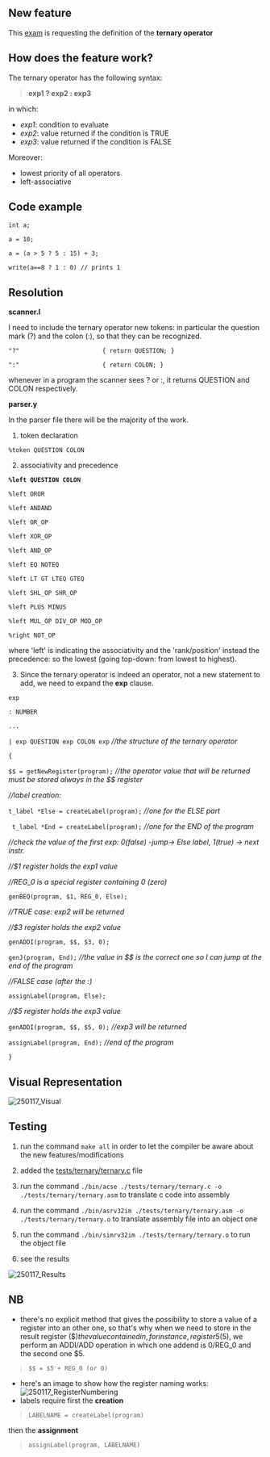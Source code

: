 ## New feature
This [exam](https://github.com/GianlucaVigo/acse/tree/25-01-17) is requesting the definition of the **ternary operator**

## How does the feature work?
The ternary operator has the following syntax:

>  **exp1 ? exp2 : exp3**

in which:
* _exp1_: condition to evaluate
* _exp2_: value returned if the condition is TRUE
* _exp3_: value returned if the condition is FALSE

Moreover:
* lowest priority of all operators
* left-associative

## Code example
`int a;`

`a = 10;`

`a = (a > 5 ? 5 : 15) + 3;`

`write(a==8 ? 1 : 0) // prints 1`

## Resolution
**scanner.l**

I need to include the ternary operator new tokens: in particular the question mark (?) and the colon (:), so that they can be recognized.

`"?"                       { return QUESTION; }`

`":"                       { return COLON; }`

whenever in a program the scanner sees ? or :, it returns QUESTION and COLON respectively.

**parser.y**

In the parser file there will be the majority of the work.

1. token declaration

`%token QUESTION COLON`

2. associativity and precedence

**`%left QUESTION COLON`**

`%left OROR`

`%left ANDAND`

`%left OR_OP`

`%left XOR_OP`

`%left AND_OP`

`%left EQ NOTEQ`

`%left LT GT LTEQ GTEQ`

`%left SHL_OP SHR_OP`

`%left PLUS MINUS`

`%left MUL_OP DIV_OP MOD_OP`

`%right NOT_OP`

where 'left' is indicating the associativity and the 'rank/position' instead the precedence: so the lowest (going top-down: from lowest to highest).

3. Since the ternary operator is indeed an operator, not a new statement to add, we need to expand the **exp** clause.

`exp`

`: NUMBER`

`...`

`| exp QUESTION exp COLON exp` _//the structure of the ternary operator_

`{`

`$$ = getNewRegister(program);` _//the operator value that will be returned must be stored always in the $$ register_

_//label creation:_

`t_label *Else = createLabel(program);` _//one for the ELSE part_

` t_label *End = createLabel(program);` _//one for the END of the program_

_//check the value of the first exp: 0(false) -jump-> Else label, 1(true) -> next instr._

_//$1 register holds the exp1 value_

_//REG_0 is a special register containing 0 (zero)_

`genBEQ(program, $1, REG_0, Else);`

_//TRUE case: exp2 will be returned_

_//$3 register holds the exp2 value_

`genADDI(program, $$, $3, 0);`

`genJ(program, End);` _//the value in $$ is the correct one so I can jump at the end of the program_

_//FALSE case (after the :)_

`assignLabel(program, Else);`

_//$5 register holds the exp3 value_

`genADDI(program, $$, $5, 0);` _//exp3 will be returned_

`assignLabel(program, End);` _//end of the program_

`}`

## Visual Representation

![250117_Visual](https://github.com/user-attachments/assets/529ec671-81ea-42b3-84d8-35ef6f834760)

## Testing

1) run the command `make all` in order to let the compiler be aware about the new features/modifications

2) added the [tests/ternary/ternary.c](https://github.com/GianlucaVigo/acse/wiki/2025%E2%80%9001%E2%80%9017-Exam-=-Ternary-operator#code-example) file

3) run the command `./bin/acse ./tests/ternary/ternary.c -o ./tests/ternary/ternary.asm` to translate c code into assembly

4) run the command `./bin/asrv32im ./tests/ternary/ternary.asm -o ./tests/ternary/ternary.o` to translate assembly file into an object one

5) run the command `./bin/simrv32im ./tests/ternary/ternary.o` to run the object file

6) see the results

![250117_Results](https://github.com/user-attachments/assets/edfd5262-be39-42f1-9d1e-4999779d5b98)

## NB

* there's no explicit method that gives the possibility to store a value of a register into an other one, so that's why when we need to store in the result register ($$) the value contained in, for instance, register 5 ($5), we perform an ADDI/ADD operation in which one addend is 0/REG_0 and the second one $5.

> `$$ = $5 + REG_0 (or 0)`

* here's an image to show how the register naming works:
![250117_RegisterNumbering](https://github.com/user-attachments/assets/b7d5a744-00fa-4c9f-9e5e-d67c88c7b315)
* labels require first the **creation**

> `LABELNAME = createLabel(program)`

 then the **assignment**

> `assignLabel(program, LABELNAME)`
